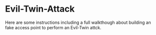 # Evil-Twin-Attack
Here are some instructions including a full walkthough about building an fake access point to perform an Evil-Twin attck.
